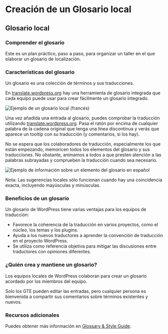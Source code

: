 # Creación de un Glosario local

## Glosario local

### Comprender el glosario

Este es un plan práctico, paso a paso, para organizar un taller en el que elaborar un glosario de localización.

### Características del glosario

Un glosario es una colección de términos y sus traducciones.

En [translate.wordpress.org](https://translate.wordpress.org/locale/es/default/glossary/) hay una herramienta de glosario integrada que cada equipo puede usar para crear fácilmente un glosario integrado.

![Ejemplo de un glosario local (francés)](https://raw.githubusercontent.com/WPES/spain-handbook/main/assets/traducciones-formacion-traducir-8.webp)

Una vez añadida una entrada al glosario, puedes comprobar la traducción utilizando [translate.wordpress.org](https://translate.wordpress.org/locale/es/). Pasa el ratón por encima de cualquier palabra de la cadena original que tenga una línea discontinua y verás que aparece un tooltip con su traducción (y comentarios, si los hay).

No se espera que los colaboradores de traducción, especialmente los que están empezando, memoricen todos los elementos del glosario y sus traducciones. No obstante, animamos a todos a que presten atención a las palabras subrayadas y comprueben la traducción cuando sea necesario.

![Ejemplo de información sobre un elemento del glosario en español](https://raw.githubusercontent.com/WPES/spain-handbook/main/assets/traducciones-formacion-traducir-9.webp)

Nota: Las sugerencias locales sólo funcionan cuando hay una coincidencia exacta, incluyendo mayúsculas y minúsculas.

### Beneficios de un glosario

Un glosario de WordPress tiene varias ventajas para los equipos de traducción:

- Favorece la coherencia de la traducción en varios proyectos, como el núcleo, los temas y los plugins.
- Ayuda a los nuevos traductores a aprender la convención de traducción en el proyecto WordPress.
- Se utiliza como referencia objetiva para mitigar las discusiones entre traductores con opiniones diferentes.

### ¿Quién crea y mantiene un glosario?

Los equipos locales de WordPress colaboran para crear un glosario acordado por los miembros del equipo.

Solo los GTE pueden editar las entradas, pero cualquier persona es bienvenida a compartir sus comentarios sobre términos existentes y nuevos.

### Recursos adicionales

Puedes obtener más información en [Glossary & Style Guide](https://make.wordpress.org/polyglots/handbook/for-editors/glossary-style-guide/).